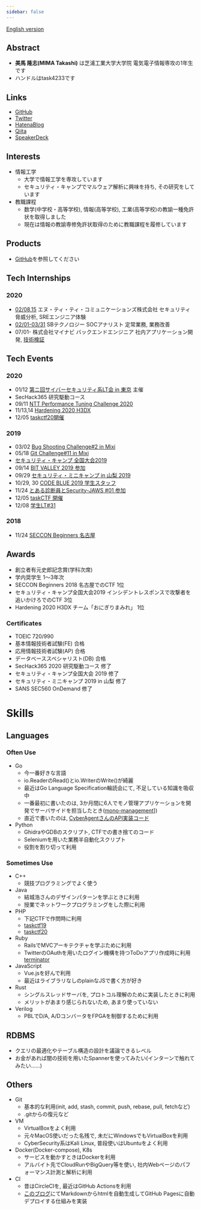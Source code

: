 ```yaml
---
sidebar: false
---
```


[English version](https://task4233.dev/README-en.html)

## Abstract
 - **美馬 隆志(MIMA Takashi)** は芝浦工業大学大学院 電気電子情報専攻の1年生です
 - ハンドルはtask4233です
 
## Links
 - [GitHub](https://github.com/task4233)
 - [Twitter](https://twitter.com/task4233)
 - [HatenaBlog](https://task4233.hatenablog.com/)
 - [Qiita](https://qiita.com/task4233)
 - [SpeakerDeck](https://speakerdeck.com/task4233)

## Interests
 - 情報工学
   - 大学で情報工学を専攻しています
   - セキュリティ・キャンプでマルウェア解析に興味を持ち, その研究をしています
 - 教職課程
   - 数学(中学校・高等学校), 情報(高等学校), 工業(高等学校)の教諭一種免許状を取得しました
   - 現在は情報の教諭専修免許状取得のために教職課程を履修しています

## Products
 - [GitHub](https://github.com/task4233?tab=repositories)を参照してください

## Tech Internships
### 2020
 - [02/08](https://task4233.hatenablog.com/entry/2020/02/08/235757),[15](https://task4233.hatenablog.com/entry/2020/02/17/193956) エヌ・ティ・ティ・コミュニケーションズ株式会社 セキュリティ脅威分析, SREエンジニア体験
 - [02/01-03/31](https://task4233.hatenablog.com/entry/2020/04/11/091428) SBテクノロジー SOCアナリスト 定常業務, 業務改善
 - 07/01- 株式会社マイナビ バックエンドエンジニア 社内アプリケーション開発, [技術検証](https://qiita.com/task4233/items/bf6752692143b7b80027)

## Tech Events
### 2020
  - 01/12 [第ニ回サイバーセキュリティ系LT会 in 東京](https://everyone-cyber-security.connpass.com/event/155818/) 主催
  - SecHack365 研究駆動コース
  - 09/11 [NTT Performance Tuning Challenge 2020](https://task4233.hatenablog.com/entry/2020/09/11/200801)
  - 11/13,14 [Hardening 2020 H3DX](https://task4233.hatenablog.com/entry/2020/11/26/201239)
  - 12/05 [taskctf20開催](https://github.com/task4233/taskctf20)

### 2019
 - 03/02 [Bug Shooting Challenge#2 in Mixi](https://task4233.hatenablog.com/entry/2019/03/02/235724)
 - 05/18 [Git Challenge#11 in Mixi](https://task4233.hatenablog.com/entry/2019/05/19/122206)
 - [セキュリティ・キャンプ 全国大会2019](https://task4233.hatenablog.com/entry/2019/08/24/132522)
 - 09/14 [BIT VALLEY 2019 参加](https://task4233.hatenablog.com/entry/2019/09/15/110308)
 - 09/29 [セキュリティ・ミニキャンプ in 山梨 2019](https://task4233.hatenablog.com/entry/2019/10/12/131008)
 - 10/29, 30 [CODE BLUE 2019 学生スタッフ](https://task4233.hatenablog.com/entry/2019/10/31/162742)
 - 11/24 [とある診断員とSecurity-JAWS #01 参加](https://task4233.hatenablog.com/entry/2019/11/24/220643)
 - 12/05 [taskCTF 開催](https://qiita.com/task4233/items/09f112076eb5855eeed3)
 - 12/08 [学生LT#31](https://task4233.hatenablog.com/entry/2019/12/09/235315)

### 2018
 - 11/24 [SECCON Beginners 名古屋](https://task4233.hatenablog.com/entry/2018/11/25/130607)

## Awards
 - 創立者有元史郎記念賞(学科次席)
 - 学内奨学生 1～3年次
 - SECCON Beginners 2018 名古屋でのCTF 1位
 - セキュリティ・キャンプ全国大会2019 インシデントレスポンスで攻撃者を追いかけろでのCTF 3位
 - Hardening 2020 H3DX チーム「おにぎりまみれ」 1位

### Certificates
 - TOEIC 720/990
 - 基本情報技術者試験(FE) 合格
 - 応用情報技術者試験(AP) 合格
 - データベーススペシャリスト(DB) 合格
 - SecHack365 2020 研究駆動コース 修了
 - セキュリティ・キャンプ全国大会 2019 修了
 - セキュリティ・ミニキャンプ 2019 in 山梨 修了
 - SANS SEC560 OnDemand 修了
 

# Skills
## Languages
### Often Use
 - Go
   - 今一番好きな言語
   - io.ReaderのRead()とio.WriterのWrite()が綺麗
   - 最近はGo Language Specification輪読会にて, 不足している知識を吸収中
   - 一番最初に書いたのは, 3か月間に6人でモノ管理アプリケーションを開発でサーバサイドを担当したとき([mono-management](https://github.com/task4233/mono-management)])
   - 直近で書いたのは, [CyberAgentさんのAPI実装コード](https://github.com/task4233/techtrain-mission)
 - Python
   - GhidraやGDBのスクリプト, CTFでの書き捨てのコード
   - Seleniumを用いた業務半自動化スクリプト
   - 役割を割り切って利用
### Sometimes Use
 - C++
   - 競技プログラミングでよく使う
 - Java
   - 結城浩さんのデザインパターンを学ぶときに利用
   - 授業でネットワークプログラミングをした際に利用
 - PHP
   - 下記CTFで作問時に利用
   - [taskctf19](https://github.com/task4233/taskctf19)
   - [taskctf20](https://github.com/task4233/taskctf20)
 - Ruby
   - RailsでMVCアーキテクチャを学ぶために利用
   - TwitterのOAuthを用いたログイン機構を持つToDoアプリ作成時に利用[terminator](https://github.com/task4233/terminator)
 - JavaScript
   - Vue.jsを好んで利用
   - 最近はライブラリなしのplainなJSで書く方が好き
 - Rust
   - シングルスレッドサーバを, プロトコル理解のために実装したときに利用
   - メリットがあまり感じられないため, あまり使っていない
 - Verilog
   - PBLでD/A, A/DコンバータをFPGAを制御するために利用
   
## RDBMS
 - クエリの最適化やテーブル構造の設計を議論できるレベル
 - お金があれば闇の技術を用いたSpannerを使ってみたい(インターンで触れてみたい......)

## Others
 - Git
   - 基本的な利用(init, add, stash, commit, push, rebase, pull, fetchなど)
   - .gitからの復元など
 - VM
   - VirtualBoxをよく利用
   - 元々MacOS使いだった名残で, 未だにWindowsでもVirtualBoxを利用
   - CyberSecurity系はKali Linux, 普段使いはUbuntuをよく利用
 - Docker(Docker-compose), K8s
   - サービスを動かすときはDockerを利用
   - アルバイト先でCloudRunやBigQuery等を使い, 社内Webページのパフォーマンス計測と解析に利用
 - CI
   - 昔はCircleCIを, 最近はGitHub Actionsを利用
   - [このブログ](https://github.com/task4233/note)にてMarkdownからhtmlを自動生成してGitHub Pagesに自動デプロイする仕組みを実装
 
